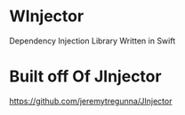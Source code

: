# WInjector
Dependency Injection Library Written in Swift

# Built off Of JInjector
https://github.com/jeremytregunna/JInjector
